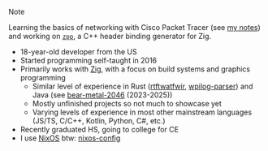 > [!NOTE]
> Learning the basics of networking with Cisco Packet Tracer (see [my notes](https://github.com/nukkeldev/cisco-packet-tracer)) and working on [`zpp`](https://github.com/nukkeldev/zpp.git),
> a C++ header binding generator for Zig.

- 18-year-old developer from the US
- Started programming self-taught in 2016
- Primarily works with [Zig](https://ziglang.org/), with a focus on build systems and graphics programming
  - Similar level of experience in Rust ([rtftwatfwir](https://github.com/nukkeldev/rtftwatfwir), [wpilog-parser](https://github.com/nukkeldev/wpilog-parser))
    and Java (see [bear-metal-2046](https://github.com/bear-metal-2046) (2023-2025))
  - Mostly unfinished projects so not much to showcase yet
  - Varying levels of experience in most other mainstream languages (JS/TS, C/C++, Kotlin, Python, C#, etc.)
- Recently graduated HS, going to college for CE
- I use [NixOS](https://github.com/NixOS) btw: [nixos-config](https://github.com/nukkeldev/nixos-config)
